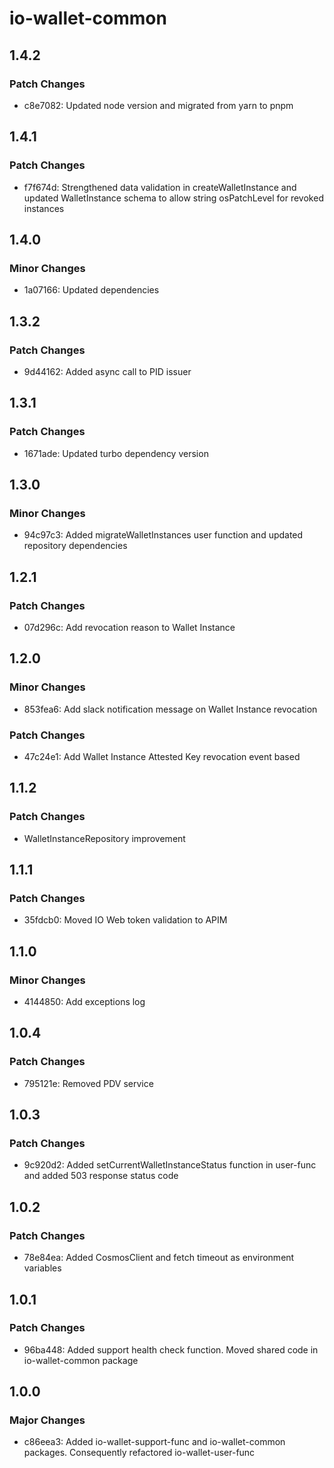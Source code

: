 # io-wallet-common

## 1.4.2

### Patch Changes

- c8e7082: Updated node version and migrated from yarn to pnpm

## 1.4.1

### Patch Changes

- f7f674d: Strengthened data validation in createWalletInstance and updated WalletInstance schema to allow string osPatchLevel for revoked instances

## 1.4.0

### Minor Changes

- 1a07166: Updated dependencies

## 1.3.2

### Patch Changes

- 9d44162: Added async call to PID issuer

## 1.3.1

### Patch Changes

- 1671ade: Updated turbo dependency version

## 1.3.0

### Minor Changes

- 94c97c3: Added migrateWalletInstances user function and updated repository dependencies

## 1.2.1

### Patch Changes

- 07d296c: Add revocation reason to Wallet Instance

## 1.2.0

### Minor Changes

- 853fea6: Add slack notification message on Wallet Instance revocation

### Patch Changes

- 47c24e1: Add Wallet Instance Attested Key revocation event based

## 1.1.2

### Patch Changes

- WalletInstanceRepository improvement

## 1.1.1

### Patch Changes

- 35fdcb0: Moved IO Web token validation to APIM

## 1.1.0

### Minor Changes

- 4144850: Add exceptions log

## 1.0.4

### Patch Changes

- 795121e: Removed PDV service

## 1.0.3

### Patch Changes

- 9c920d2: Added setCurrentWalletInstanceStatus function in user-func and added 503 response status code

## 1.0.2

### Patch Changes

- 78e84ea: Added CosmosClient and fetch timeout as environment variables

## 1.0.1

### Patch Changes

- 96ba448: Added support health check function. Moved shared code in io-wallet-common package

## 1.0.0

### Major Changes

- c86eea3: Added io-wallet-support-func and io-wallet-common packages. Consequently refactored io-wallet-user-func
